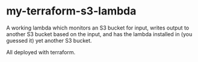 # my-terraform-s3-lambda

A working lambda which monitors an S3 bucket for input, writes output to
another S3 bucket based on the input, and has the lambda installed in (you
guessed it) yet another S3 bucket.

All deployed with terraform.

